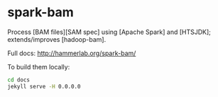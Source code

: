 # spark-bam

Process [BAM files][SAM spec] using [Apache Spark] and [HTSJDK]; extends/improves [hadoop-bam].

Full docs: http://hammerlab.org/spark-bam/

To build them locally:

```bash
cd docs
jekyll serve -H 0.0.0.0
```
